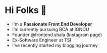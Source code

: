 # Hi Folks 👋

- I'm a **Passionate Front End Developer**
- I’m currently pursuing BCA at IGNOU 
- Founder @frontend.shala (Instagram page)
- Ex-Software Engineer at TSI
- I've recently started my blogging journey

